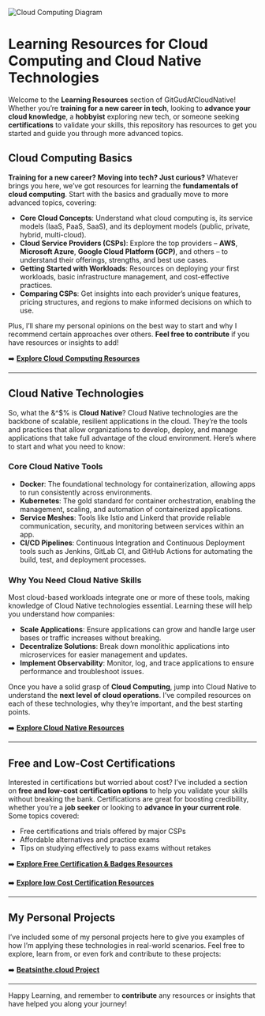 ![Cloud Computing Diagram](https://miro.medium.com/v2/resize:fit:1400/format:webp/0*8umCidPiVa_zH54D)

# Learning Resources for Cloud Computing and Cloud Native Technologies

Welcome to the **Learning Resources** section of GitGudAtCloudNative! Whether you’re **training for a new career in tech**, looking to **advance your cloud knowledge**, a **hobbyist** exploring new tech, or someone seeking **certifications** to validate your skills, this repository has resources to get you started and guide you through more advanced topics.

## Cloud Computing Basics

**Training for a new career? Moving into tech? Just curious?** Whatever brings you here, we’ve got resources for learning the **fundamentals of cloud computing**. Start with the basics and gradually move to more advanced topics, covering:

- **Core Cloud Concepts**: Understand what cloud computing is, its service models (IaaS, PaaS, SaaS), and its deployment models (public, private, hybrid, multi-cloud).
- **Cloud Service Providers (CSPs)**: Explore the top providers – **AWS**, **Microsoft Azure**, **Google Cloud Platform (GCP)**, and others – to understand their offerings, strengths, and best use cases.
- **Getting Started with Workloads**: Resources on deploying your first workloads, basic infrastructure management, and cost-effective practices.
- **Comparing CSPs**: Get insights into each provider’s unique features, pricing structures, and regions to make informed decisions on which to use.

Plus, I’ll share my personal opinions on the best way to start and why I recommend certain approaches over others. **Feel free to contribute** if you have resources or insights to add!

➡️ **[Explore Cloud Computing Resources](https://github.com/catinahat85/GitGudAtCloudNative/tree/main/learning-resources/cloudcomputing)**

---

## Cloud Native Technologies

So, what the &^$% is **Cloud Native**? Cloud Native technologies are the backbone of scalable, resilient applications in the cloud. They’re the tools and practices that allow organizations to develop, deploy, and manage applications that take full advantage of the cloud environment. Here’s where to start and what you need to know:

### Core Cloud Native Tools

- **Docker**: The foundational technology for containerization, allowing apps to run consistently across environments.
- **Kubernetes**: The gold standard for container orchestration, enabling the management, scaling, and automation of containerized applications.
- **Service Meshes**: Tools like Istio and Linkerd that provide reliable communication, security, and monitoring between services within an app.
- **CI/CD Pipelines**: Continuous Integration and Continuous Deployment tools such as Jenkins, GitLab CI, and GitHub Actions for automating the build, test, and deployment processes.

### Why You Need Cloud Native Skills

Most cloud-based workloads integrate one or more of these tools, making knowledge of Cloud Native technologies essential. Learning these will help you understand how companies:

- **Scale Applications**: Ensure applications can grow and handle large user bases or traffic increases without breaking.
- **Decentralize Solutions**: Break down monolithic applications into microservices for easier management and updates.
- **Implement Observability**: Monitor, log, and trace applications to ensure performance and troubleshoot issues.

Once you have a solid grasp of **Cloud Computing**, jump into Cloud Native to understand the **next level of cloud operations**. I’ve compiled resources on each of these technologies, why they’re important, and the best starting points.

➡️ **[Explore Cloud Native Resources](https://github.com/catinahat85/GitGudAtCloudNative/tree/main/learning-resources/kubernetes)**

---

## Free and Low-Cost Certifications

Interested in certifications but worried about cost? I’ve included a section on **free and low-cost certification options** to help you validate your skills without breaking the bank. Certifications are great for boosting credibility, whether you’re a **job seeker** or looking to **advance in your current role**. Some topics covered:

- Free certifications and trials offered by major CSPs
- Affordable alternatives and practice exams
- Tips on studying effectively to pass exams without retakes

➡️ **[Explore Free Certification & Badges Resources](https://github.com/catinahat85/GitGudAtCloudNative/tree/main/learning-resources/freecertifications)**

➡️ **[Explore low Cost Certification Resources](https://github.com/catinahat85/GitGudAtCloudNative/tree/main/learning-resources/lowcostcertifications)**

---

## My Personal Projects

I’ve included some of my personal projects here to give you examples of how I’m applying these technologies in real-world scenarios. Feel free to explore, learn from, or even fork and contribute to these projects:

➡️ **[Beatsinthe.cloud Project](https://github.com/catinahat85/GitGudAtCloudNative/blob/main/My%20Personal%20Project.MD)**

---

Happy Learning, and remember to **contribute** any resources or insights that have helped you along your journey!
